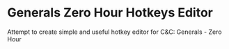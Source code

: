 # Generals Zero Hour Hotkeys Editor
Attempt to create simple and useful hotkey editor for C&C: Generals - Zero Hour
